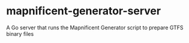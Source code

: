 # mapnificent-generator-server
A Go server that runs the Mapnificent Generator script to prepare GTFS binary files
